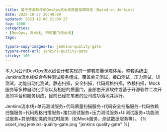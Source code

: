 ```yaml
---
title: 基于开源软件的DevOps流水线质量保障体系（Based on Jenkins）
date: 2022-10-27 20:49:09
updated: 2023-12-06 21:00:23
top: 1000
categories: 
- [DevOps, 流水线, 带质量门流水线]
tags:

typora-copy-images-to: jenkins-quality-gate
typora-root-url: jenkins-quality-gate
sticky: 100
---
```


本人为公司DevOps流水线设计和实现的一整套质量保障体系，整套系统由Jenkins流水线结合各种测试服务组成，覆盖单元测试，接口测试，压力测试，UI测试，功能自动化测试，静态扫描，安全扫描，代码规格扫描，依赖扫描，Mock服务等多种自动化手段以及相应的质量门，全部由开源软件或基于开源软件二次开发的平台和服务组成，目前已经在笔者的公司成功落地并运行。

Jenkins流水线+单元测试服务+代码质量扫描服务+代码安全扫描服务+代码依赖扫描服务+代码规格扫描服务+接口测试服务+压力测试服务+UI测试服务+功能测试服务+其他辅助类的测试时服务（如Mock服务，测试数据服务等）。
{% asset_img jenkins-quality-gate.png "jenkins quality gate" %}
